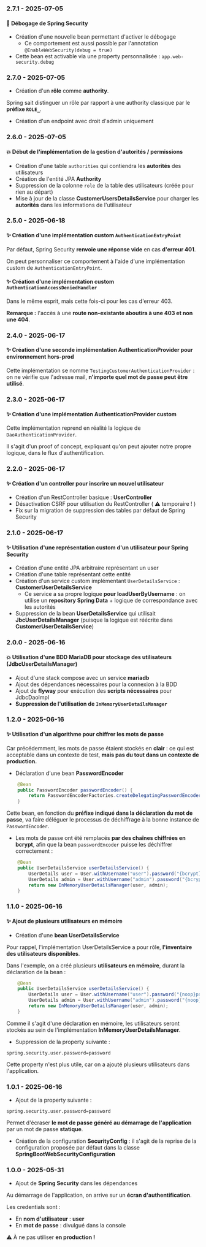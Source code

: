 ### 2.7.1 - 2025-07-05

#### :bug: Débogage de Spring Security

- Création d'une nouvelle bean permettant d'activer le débogage
  - Ce comportement est aussi possible par l'annotation `@EnableWebSecurity(debug = true)` 
- Cette bean est activable via une property personnalisée : `app.web-security.debug`

### 2.7.0 - 2025-07-05

- Création d'un **rôle** comme **authority**.

Spring sait distinguer un rôle par rapport à une authority classique par le **préfixe `ROLE_`**.

- Création d'un endpoint avec droit d'admin uniquement

### 2.6.0 - 2025-07-05

#### :boom: Début de l'implémentation de la gestion **d'autorités / permissions**

- Création d'une table `authorities` qui contiendra les **autorités** des utilisateurs
- Création de l'entité JPA **Authority**
- Suppression de la colonne `role` de la table des utilisateurs (créée pour rien au départ)
- Mise à jour de la classe **CustomerUsersDetailsService** pour charger les **autorités** dans les informations de l'utilisateur

### 2.5.0 - 2025-06-18

#### :sparkles: Création d'une implémentation custom `AuthenticationEntryPoint`

Par défaut, Spring Security **renvoie une réponse vide** en cas **d'erreur 401**.

On peut personnaliser ce comportement à l'aide d'une implémentation custom de `AuthenticationEntryPoint`.

#### :sparkles: Création d'une implémentation custom `AuthenticationAccessDeniedHandler`

Dans le même esprit, mais cette fois-ci pour les cas d'erreur 403.

**Remarque :** l'accès à une **route non-existante aboutira à une 403 et non une 404**.

### 2.4.0 - 2025-06-17

#### :sparkles: Création d'une seconde implémentation AuthenticationProvider pour environnement hors-prod

Cette implémentation se nomme `TestingCustomerAuthenticationProvider` : on ne vérifie que l'adresse mail, **n'importe quel mot de passe peut être utilisé**.

### 2.3.0 - 2025-06-17

#### :sparkles: Création d'une implémentation AuthenticationProvider custom

Cette implémentation reprend en réalité la logique de `DaoAuthenticationProvider`.

Il s'agit d'un proof of concept, expliquant qu'on peut ajouter notre propre logique, dans le flux d'authentification.


### 2.2.0 - 2025-06-17

#### :sparkles: Création d'un controller pour inscrire un nouvel utilisateur

- Création d'un RestController basique : **UserController**
- Désactivation CSRF pour utilisation du RestController ( :warning: temporaire ! )
- Fix sur la migration de suppression des tables par défaut de Spring Security

### 2.1.0 - 2025-06-17

#### :sparkles: Utilisation d'une représentation custom d'un utilisateur pour Spring Security

- Création d'une entité JPA arbitraire représentant un user
- Création d'une table représentant cette entité
- Création d'un service custom implémentant `UserDetailsService` : **CustomerUserDetailsService**
  - Ce service a sa propre logique **pour loadUserByUsername** : on utilise un **repository Spring Data** + logique de correspondance avec les autorités
- Suppression de la bean **UserDetailsService** qui utilisait **JbcUserDetailsManager** (puisque la logique est réécrite dans **CustomerUserDetailsService**)

### 2.0.0 - 2025-06-16

#### :boom: Utilisation d'une BDD MariaDB pour stockage des utilisateurs (JdbcUserDetailsManager)

- Ajout d'une stack compose avec un service **mariadb**
- Ajout des dépendances nécessaires pour la connexion à la BDD
- Ajout de **flyway** pour exécution des **scripts nécessaires** pour JdbcDaoImpl
- **Suppression de l'utilisation de `InMemoryUserDetailsManager`**

### 1.2.0 - 2025-06-16

#### :sparkles: Utilisation d'un algorithme pour chiffrer les mots de passe

Car précédemment, les mots de passe étaient stockés en **clair** : ce qui est acceptable dans un contexte de test, **mais pas du tout dans un contexte de production.**

- Déclaration d'une bean **PasswordEncoder**

```java
    @Bean
    public PasswordEncoder passwordEncoder() {
        return PasswordEncoderFactories.createDelegatingPasswordEncoder();
    }
```

Cette bean, en fonction du **préfixe indiqué dans la déclaration du mot de passe**, va faire déléguer le processus de déchiffrage à la bonne instance de `PasswordEncoder`.

- Les mots de passe ont été remplacés **par des chaînes chiffrées en bcrypt**, afin que la bean `passwordEncoder` puisse les déchiffrer correctement : 

```java
    @Bean
    public UserDetailsService userDetailsService() {
        UserDetails user = User.withUsername("user").password("{bcrypt}$2a$12$.eaRIKyqmV5OS6ycI5uW.O3iYfjeAyPk7DJwTekVGk3PbXxr3y3DS").authorities("read").build();
        UserDetails admin = User.withUsername("admin").password("{bcrypt}$2a$12$.eaRIKyqmV5OS6ycI5uW.O3iYfjeAyPk7DJwTekVGk3PbXxr3y3DS").authorities("admin").build();
        return new InMemoryUserDetailsManager(user, admin);
    }
```


### 1.1.0 - 2025-06-16

#### :sparkles: Ajout de plusieurs utilisateurs en mémoire

- Création d'une **bean UserDetailsService**

Pour rappel, l'implémentation UserDetailsService a pour rôle, **l'inventaire des utilisateurs disponibles**.

Dans l'exemple, on a créé plusieurs **utilisateurs en mémoire**, durant la déclaration de la bean :

```java
    @Bean
    public UserDetailsService userDetailsService() {
        UserDetails user = User.withUsername("user").password("{noop}password").authorities("read").build();
        UserDetails admin = User.withUsername("admin").password("{noop}password").authorities("admin").build();
        return new InMemoryUserDetailsManager(user, admin);
    }
```

Comme il s'agit d'une déclaration en mémoire, les utilisateurs seront stockés au sein de l'implémentation **InMemoryUserDetailsManager**.

- Suppression de la property suivante :
```properties
spring.security.user.password=password
```

Cette property n'est plus utile, car on a ajouté plusieurs utilisateurs dans l'application.

### 1.0.1 - 2025-06-16

- Ajout de la property suivante : 

```properties
spring.security.user.password=password
```

Permet d'écraser **le mot de passe généré au démarrage de l'application** par un mot de passe **statique**.

- Création de la configuration **SecurityConfig** : il s'agit de la reprise de la configuration proposée par défaut dans la classe **SpringBootWebSecurityConfiguration**


### 1.0.0 - 2025-05-31

- Ajout de **Spring Security** dans les dépendances

Au démarrage de l'application, on arrive sur un **écran d'authentification**.

Les credentials sont : 

- En **nom d'utilisateur** : **user**
- En **mot de passe** : divulgué dans la console

:warning: À ne pas utiliser **en production !**

